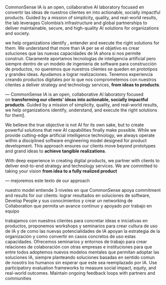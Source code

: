 CommonSense IA is an open, collaborative AI laboratory focused en convertir las ideas de nuestros clientes en  into actionable, socially impactful products. Guided by a mission of simplicity, quality, and real-world results, the lab leverages Colombia’s infrastructure and global partnerships to deliver maintainable, secure, and high-quality AI solutions for organizations and society.

we help organizations identify , entender and execute the right solutions for them. We understand that more than IA per se el objetivo es crear soluciones que las nuevas capacidades de IA ahora si nos permite construir. Claramente aportamos tecnologías de  inteligencia artificial pero siempre dentro de un modelo de ingenieria de software para construcción de productos, no queremos que nuestros clientes se queden en prototipos y grandes ideas. Ayudamos a lograr realizaciones. Tenemos experiencia creando productos digitales por lo que nos comprometemos con nuestros clientes a deliver strategy and technology services, **from ideas to products**. 

—
CommonSense IA is an open, collaborative AI laboratory focused on **transforming our clients' ideas into actionable, socially impactful products**. Guided by a mission of simplicity, quality, and real-world results, we help organizations identify, understand, and execute the right solutions for them[1](https://id.linkedin.com/company/pariveda-solutions).

We believe the true objective is not AI for its own sake, but to create powerful solutions that new AI capabilities finally make possible. While we provide cutting-edge artificial intelligence technology, we always operate within a disciplined software engineering model designed for product development. This approach ensures our clients move beyond prototypes and grand ideas to **achieve tangible realizations**.

With deep experience in creating digital products, we partner with clients to deliver end-to-end strategy and technology services. We are committed to taking your vision **from idea to a fully realized product**



—
mejoremos este texto de our approach

nuestro model entiende 3 niveles en que CommonSense apoya  commitment and results for our clients: lograr resultados en soluciones de software, Develop People y sus conocimientos y crear un networking de Collaboration que permita un avance continuo y apoyado por trabajo en equipo

trabajamos con nuestros clientes para concretar ideas e iniciativas en productos, proponemos workshops y seminarios para crear cultura de uso de IA y de como  las nuevas potencialidades de IA apoyan la estrategia de la organización y como convertir en casos concretos de uso estas capacidades. Ofrecemos seminarios y entornos de trabajo para crear relaciones de colaboración con otras empresas e instituciones para que entre todos adoptemos nuevos modelos mentales que permitan adoptar las soluciones IA, siempre planteando soluciones basadas en sentido comun de nosotrs los humanos sin esperar que este sea reemplazado por IA. Use participatory evaluation frameworks to measure social impact, equity, and real-world outcomes. Maintain ongoing feedback loops with partners and communities
